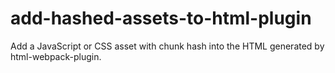 # add-hashed-assets-to-html-plugin
Add a JavaScript or CSS asset with chunk hash into the HTML generated by html-webpack-plugin. 
